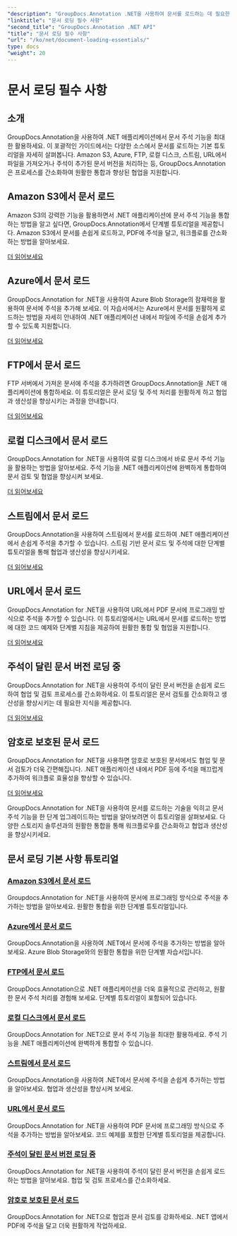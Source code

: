 ```yaml
---
"description": "GroupDocs.Annotation .NET을 사용하여 문서를 로드하는 데 필요한 필수 튜토리얼을 확인해 보세요. Amazon S3, Azure, FTP, 로컬 디스크, 스트림 등과 원활하게 통합됩니다."
"linktitle": "문서 로딩 필수 사항"
"second_title": "GroupDocs.Annotation .NET API"
"title": "문서 로딩 필수 사항"
"url": "/ko/net/document-loading-essentials/"
type: docs
"weight": 20
---
```


# 문서 로딩 필수 사항

## 소개

GroupDocs.Annotation을 사용하여 .NET 애플리케이션에서 문서 주석 기능을 최대한 활용하세요. 이 포괄적인 가이드에서는 다양한 소스에서 문서를 로드하는 기본 튜토리얼을 자세히 살펴봅니다. Amazon S3, Azure, FTP, 로컬 디스크, 스트림, URL에서 파일을 가져오거나 주석이 추가된 문서 버전을 처리하는 등, GroupDocs.Annotation은 프로세스를 간소화하여 원활한 통합과 향상된 협업을 지원합니다.

## Amazon S3에서 문서 로드
Amazon S3의 강력한 기능을 활용하면서 .NET 애플리케이션에 문서 주석 기능을 통합하는 방법을 알고 싶다면, GroupDocs.Annotation에서 단계별 튜토리얼을 제공합니다. Amazon S3에서 문서를 손쉽게 로드하고, PDF에 주석을 달고, 워크플로를 간소화하는 방법을 알아보세요.

[더 읽어보세요](./load-document-from-amazon-s3/)

## Azure에서 문서 로드
GroupDocs.Annotation for .NET을 사용하여 Azure Blob Storage의 잠재력을 활용하여 문서에 주석을 추가해 보세요. 이 자습서에서는 Azure에서 문서를 원활하게 로드하는 방법을 자세히 안내하여 .NET 애플리케이션 내에서 파일에 주석을 손쉽게 추가할 수 있도록 지원합니다.

[더 읽어보세요](./load-document-from-azure/)

## FTP에서 문서 로드
FTP 서버에서 가져온 문서에 주석을 추가하려면 GroupDocs.Annotation을 .NET 애플리케이션에 통합하세요. 이 튜토리얼은 문서 로딩 및 주석 처리를 원활하게 하고 협업과 생산성을 향상시키는 과정을 안내합니다.

[더 읽어보세요](./load-document-from-ftp/)

## 로컬 디스크에서 문서 로드
GroupDocs.Annotation for .NET을 사용하여 로컬 디스크에서 바로 문서 주석 기능을 활용하는 방법을 알아보세요. 주석 기능을 .NET 애플리케이션에 완벽하게 통합하여 문서 검토 및 협업을 향상시켜 보세요.

[더 읽어보세요](./load-document-from-local-disk/)

## 스트림에서 문서 로드
GroupDocs.Annotation을 사용하여 스트림에서 문서를 로드하여 .NET 애플리케이션에서 손쉽게 주석을 추가할 수 있습니다. 스트림 기반 문서 로드 및 주석에 대한 단계별 튜토리얼을 통해 협업과 생산성을 향상시키세요.

[더 읽어보세요](./load-document-from-stream/)

## URL에서 문서 로드
GroupDocs.Annotation for .NET을 사용하여 URL에서 PDF 문서에 프로그래밍 방식으로 주석을 추가할 수 있습니다. 이 튜토리얼에서는 URL에서 문서를 로드하는 방법에 대한 코드 예제와 단계별 지침을 제공하여 원활한 통합 및 협업을 지원합니다.

[더 읽어보세요](./load-document-from-url/)

## 주석이 달린 문서 버전 로딩 중
GroupDocs.Annotation for .NET을 사용하여 주석이 달린 문서 버전을 손쉽게 로드하여 협업 및 검토 프로세스를 간소화하세요. 이 튜토리얼은 문서 검토를 간소화하고 생산성을 향상시키는 데 필요한 지식을 제공합니다.

[더 읽어보세요](./loading-annotated-document-version/)

## 암호로 보호된 문서 로드
GroupDocs.Annotation for .NET을 사용하면 암호로 보호된 문서에서도 협업 및 문서 검토가 더욱 간편해집니다. .NET 애플리케이션 내에서 PDF 등에 주석을 매끄럽게 추가하여 워크플로 효율성을 향상할 수 있습니다.

[더 읽어보세요](./load-password-protected-documents/)

GroupDocs.Annotation for .NET을 사용하여 문서를 로드하는 기술을 익히고 문서 주석 기능을 한 단계 업그레이드하는 방법을 알아보려면 이 튜토리얼을 살펴보세요. 다양한 스토리지 솔루션과의 원활한 통합을 통해 워크플로우를 간소화하고 협업과 생산성을 향상시키세요.
## 문서 로딩 기본 사항 튜토리얼
### [Amazon S3에서 문서 로드](./load-document-from-amazon-s3/)
Groupdocs.Annotation for .NET을 사용하여 문서에 프로그래밍 방식으로 주석을 추가하는 방법을 알아보세요. 원활한 통합을 위한 단계별 튜토리얼입니다.
### [Azure에서 문서 로드](./load-document-from-azure/)
GroupDocs.Annotation을 사용하여 .NET에서 문서에 주석을 추가하는 방법을 알아보세요. Azure Blob Storage와의 원활한 통합을 위한 단계별 자습서입니다.
### [FTP에서 문서 로드](./load-document-from-ftp/)
GroupDocs.Annotation으로 .NET 애플리케이션을 더욱 효율적으로 관리하고, 원활한 문서 주석 처리를 경험해 보세요. 단계별 튜토리얼이 포함되어 있습니다.
### [로컬 디스크에서 문서 로드](./load-document-from-local-disk/)
GroupDocs.Annotation for .NET으로 문서 주석 기능을 최대한 활용하세요. 주석 기능을 .NET 애플리케이션에 완벽하게 통합할 수 있습니다.
### [스트림에서 문서 로드](./load-document-from-stream/)
GroupDocs.Annotation을 사용하여 .NET에서 문서에 주석을 손쉽게 추가하는 방법을 알아보세요. 협업과 생산성을 향상시켜 보세요.
### [URL에서 문서 로드](./load-document-from-url/)
GroupDocs.Annotation for .NET을 사용하여 PDF 문서에 프로그래밍 방식으로 주석을 추가하는 방법을 알아보세요. 코드 예제를 포함한 단계별 튜토리얼을 제공합니다.
### [주석이 달린 문서 버전 로딩 중](./loading-annotated-document-version/)
GroupDocs.Annotation for .NET을 사용하여 주석이 달린 문서 버전을 손쉽게 로드하는 방법을 알아보세요. 협업 및 검토 프로세스를 간소화하세요.
### [암호로 보호된 문서 로드](./load-password-protected-documents/)
GroupDocs.Annotation for .NET으로 협업과 문서 검토를 강화하세요. .NET 앱에서 PDF에 주석을 달고 더욱 원활하게 작업하세요.